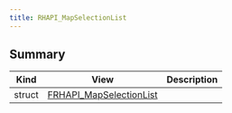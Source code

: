 ```yaml
---
title: RHAPI_MapSelectionList
---
```


## Summary
| Kind | View | Description |
|------|------|-------------|
|struct|[FRHAPI_MapSelectionList](/unreal-plugins/all/structfrhapi__mapselectionlist/#structFRHAPI__MapSelectionList)||
